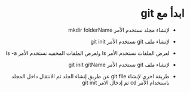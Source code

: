 
<div dir = rtl > 
  
 <h1>  ابدأ مع git
</h1> 

  
  <ul>
    <li> <p> لإنشاء مجلد نستخدم الأمر mkdir folderName </p> </li>

  <li> <p> لإنشاء ملف git نستخدم الأمر git init  </p> </li>

  <li> <p> لعرض الملفات نستخدم الأمر ls ولعرض الملفات المخفيه نستخدم الأمر ls -a </p> </li>
  <li> <p> لإنشاء ملف git نستخدم الأمر git init gitName </p> </li>
  <li> <p>طريقة اخرى لإنشاء git file عن طريق إنشاء الجلد ثم الانتقال داخل المجلد باستخدام الأمر cd ثم إدخال الامر git init  </p> </li>



</ul> 
    

  </dir >

